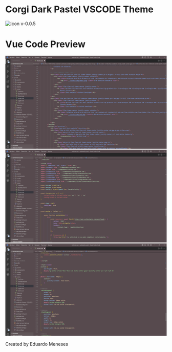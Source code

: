# Corgi Dark Pastel VSCODE Theme
![icon](https://github.com/ermeneses/VsThemes/assets/132471398/c259658c-5ae9-413a-9df9-537e783fa145) v-0.0.5

# Vue Code Preview

![preview1](https://raw.githubusercontent.com/ermeneses/VsThemes/main/icons/Captura%20de%20pantalla%202023-05-28%20191217.png)
![preview2](https://raw.githubusercontent.com/ermeneses/VsThemes/main/icons/Captura%20de%20pantalla%202023-05-28%20191232.png)
![preview3](https://raw.githubusercontent.com/ermeneses/VsThemes/main/icons/Captura%20de%20pantalla%202023-05-28%20191246.png)

Created by Eduardo Meneses
